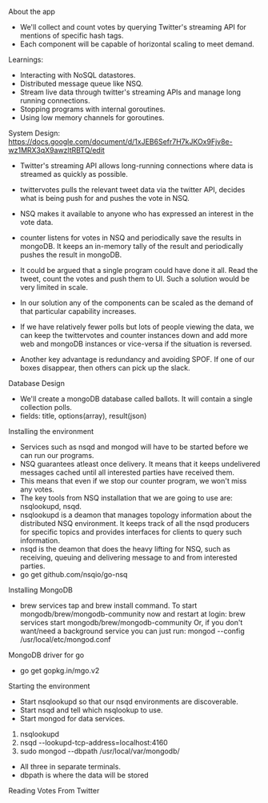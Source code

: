 About the app
* We'll collect and count votes by querying Twitter's streaming API for mentions of specific hash tags.
* Each component will be capable of horizontal scaling to meet demand.

Learnings:
* Interacting with NoSQL datastores.
* Distributed message queue like NSQ.
* Stream live data through twitter's streaming APIs and manage long running connections.
* Stopping programs with internal goroutines.
* Using low memory channels for goroutines.

System Design:
https://docs.google.com/document/d/1xJEB6Sefr7H7kJKOx9Fjv8e-wz1MRX3qX9awzltRBTQ/edit

* Twitter's streaming API allows long-running connections where data is streamed as quickly as possible.
* twittervotes pulls the relevant tweet data via the twitter API, decides what is being push for and pushes the vote in NSQ.
* NSQ makes it available to anyone who has expressed an interest in the vote data.
* counter listens for votes in NSQ and periodically save the results in mongoDB. It keeps an in-memory tally of the result and periodically pushes the result in mongoDB.

* It could be argued that a single program could have done it all. Read the tweet, count the votes and push them to UI. Such a solution would be very limited in scale.
* In our solution any of the components can be scaled as the demand of that particular capability increases.
* If we have relatively fewer polls but lots of people viewing the data, we can keep the twittervotes and counter instances down and add more web and mongoDB instances or vice-versa if the situation is reversed.
* Another key advantage is redundancy and avoiding SPOF. If one of our boxes disappear, then others can pick up the slack.


Database Design
* We'll create a mongoDB database called ballots. It will contain a single collection polls.
* fields: title, options(array), result(json)

Installing the environment
* Services such as nsqd and mongod will have to be started before we can run our programs.
* NSQ guarantees atleast once delivery. It means that it keeps undelivered messages cached until all interested parties have received them.
* This means that even if we stop our counter program, we won't miss any votes.
* The key tools from NSQ installation that we are going to use are: nsqlookupd, nsqd.
* nsqlookupd is a deamon that manages topology information about the distributed NSQ environment. It keeps track of all the nsqd producers for specific topics and provides interfaces for clients to query such information.
* nsqd is the deamon that does the heavy lifting for NSQ, such as receiving, queuing and delivering message to and from interested parties.
* go get github.com/nsqio/go-nsq

Installing MongoDB
* brew services tap and brew install command.
    To start mongodb/brew/mongodb-community now and restart at login:
    brew services start mongodb/brew/mongodb-community
    Or, if you don't want/need a background service you can just run:
    mongod --config /usr/local/etc/mongod.conf

MongoDB driver for go
* go get gopkg.in/mgo.v2

Starting the environment
* Start nsqlookupd so that our nsqd environments are discoverable.
* Start nsqd and tell which nsqlookup to use.
* Start mongod for data services.

1. nsqlookupd
2. nsqd --lookupd-tcp-address=localhost:4160
3. sudo mongod --dbpath /usr/local/var/mongodb/

* All three in separate terminals.
* dbpath is where the data will be stored


Reading Votes From Twitter